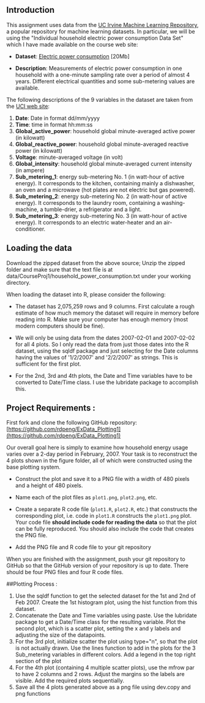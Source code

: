 ## Introduction

This assignment uses data from
the <a href="http://archive.ics.uci.edu/ml/">UC Irvine Machine
Learning Repository</a>, a popular repository for machine learning
datasets. In particular, we will be using the "Individual household
electric power consumption Data Set" which I have made available on
the course web site:


* <b>Dataset</b>: <a href="https://d396qusza40orc.cloudfront.net/exdata%2Fdata%2Fhousehold_power_consumption.zip">Electric power consumption</a> [20Mb]

* <b>Description</b>: Measurements of electric power consumption in
one household with a one-minute sampling rate over a period of almost
4 years. Different electrical quantities and some sub-metering values
are available.


The following descriptions of the 9 variables in the dataset are taken
from
the <a href="https://archive.ics.uci.edu/ml/datasets/Individual+household+electric+power+consumption">UCI
web site</a>:

<ol>
<li><b>Date</b>: Date in format dd/mm/yyyy </li>
<li><b>Time</b>: time in format hh:mm:ss </li>
<li><b>Global_active_power</b>: household global minute-averaged active power (in kilowatt) </li>
<li><b>Global_reactive_power</b>: household global minute-averaged reactive power (in kilowatt) </li>
<li><b>Voltage</b>: minute-averaged voltage (in volt) </li>
<li><b>Global_intensity</b>: household global minute-averaged current intensity (in ampere) </li>
<li><b>Sub_metering_1</b>: energy sub-metering No. 1 (in watt-hour of active energy). It corresponds to the kitchen, containing mainly a dishwasher, an oven and a microwave (hot plates are not electric but gas powered). </li>
<li><b>Sub_metering_2</b>: energy sub-metering No. 2 (in watt-hour of active energy). It corresponds to the laundry room, containing a washing-machine, a tumble-drier, a refrigerator and a light. </li>
<li><b>Sub_metering_3</b>: energy sub-metering No. 3 (in watt-hour of active energy). It corresponds to an electric water-heater and an air-conditioner.</li>
</ol>

## Loading the data
Download the zipped dataset from the above source; Unzip the zipped folder and make sure that the text file is at data/CourseProj1/household_power_consumption.txt under your working directory.

When loading the dataset into R, please consider the following:

* The dataset has 2,075,259 rows and 9 columns. First
calculate a rough estimate of how much memory the dataset will require
in memory before reading into R. Make sure your computer has enough
memory (most modern computers should be fine).

* We will only be using data from the dates 2007-02-01 and 2007-02-02 for all 4 plots. 
So I only read the data from just those dates into the R dataset, using the sqldf package and
just selecting for the Date columns having the values of '1/2/2007' and '2/2/2007' as strings.
This is sufficient for the first plot.

* For the 2nd, 3rd and 4th plots, the Date and Time variables have to be converted to Date/Time class.
I use the lubridate package to accomplish this.

## Project Requirements :
First fork and clone the following GitHub repository:
[https://github.com/rdpeng/ExData_Plotting1](https://github.com/rdpeng/ExData_Plotting1)

Our overall goal here is simply to examine how household energy usage
varies over a 2-day period in February, 2007. Your task is to
reconstruct the 4 plots shown in the figure folder, all of which were constructed
using the base plotting system.

* Construct the plot and save it to a PNG file with a width of 480
pixels and a height of 480 pixels.

* Name each of the plot files as `plot1.png`, `plot2.png`, etc.

* Create a separate R code file (`plot1.R`, `plot2.R`, etc.) that
constructs the corresponding plot, i.e. code in `plot1.R` constructs
the `plot1.png` plot. Your code file **should include code for reading
the data** so that the plot can be fully reproduced. You should also
include the code that creates the PNG file.

* Add the PNG file and R code file to your git repository

When you are finished with the assignment, push your git repository to
GitHub so that the GitHub version of your repository is up to
date. There should be four PNG files and four R code files.

##Plotting Process :
<ol>
<li>Use the sqldf function to get the selected dataset for the 1st and 2nd of Feb 2007. Create the 1st histogram plot, using the hist function from this dataset. </li>
<li>Concatenate the Date and Time variables using paste. Use the lubridate package to get a Date/Time class for the resulting variable. Plot the second plot, which is a scatter plot, setting the x and y labels and adjusting the size of the datapoints.</li>
<li>For the 3rd plot, initialize scatter the plot using type="n", so that the plot is not actually drawn. Use the lines function to add in the plots for the 3 Sub_metering variables in different colors. Add a legend in the top right section of the plot</li>
<li>For the 4th plot (containing 4 multiple scatter plots), use the mfrow par to have 2 columns and 2 rows. Adjust the margins so the labels are visible. Add the required plots sequentially.</li>
<li>Save all the 4 plots generated above as a png file using dev.copy and png functions</li>
</ol>
